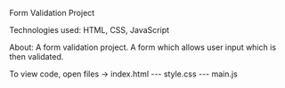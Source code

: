 Form Validation Project

Technologies used: HTML, CSS, JavaScript

About: A form validation project. A form which allows user input which is then validated.

To view code, open files -> index.html --- style.css --- main.js